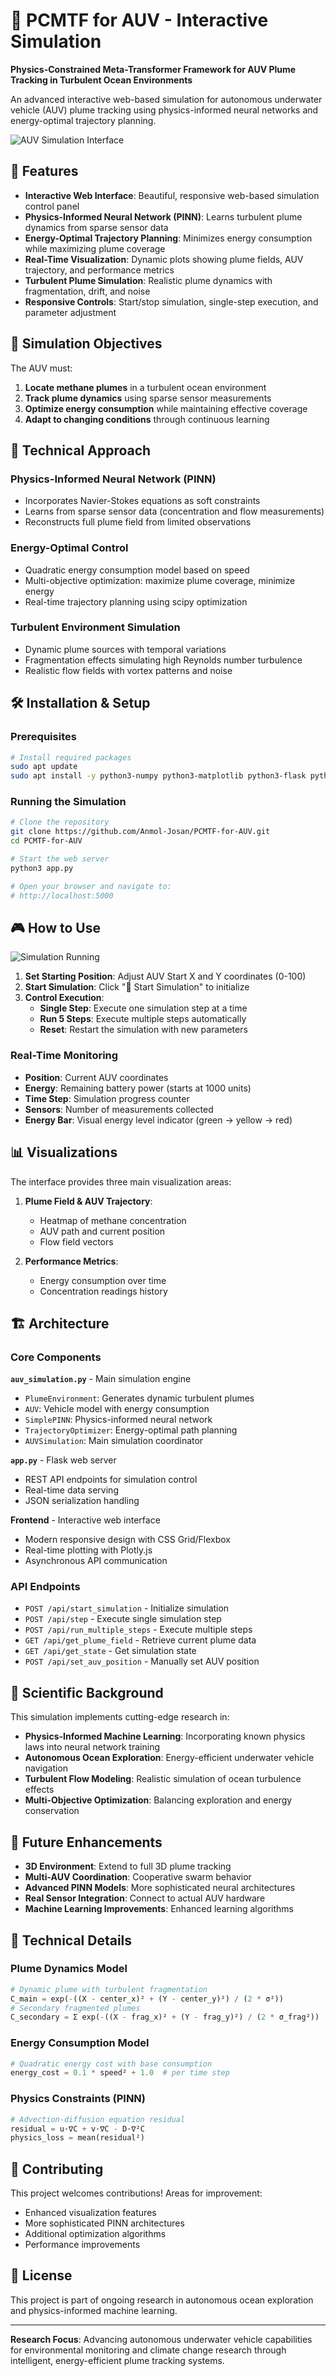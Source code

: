 # 🌊 PCMTF for AUV - Interactive Simulation

**Physics-Constrained Meta-Transformer Framework for AUV Plume Tracking in Turbulent Ocean Environments**

An advanced interactive web-based simulation for autonomous underwater vehicle (AUV) plume tracking using physics-informed neural networks and energy-optimal trajectory planning.

![AUV Simulation Interface](https://github.com/user-attachments/assets/81f793ee-2af3-4866-9d55-fc7f9ce57181)

## 🚀 Features

- **Interactive Web Interface**: Beautiful, responsive web-based simulation control panel
- **Physics-Informed Neural Network (PINN)**: Learns turbulent plume dynamics from sparse sensor data
- **Energy-Optimal Trajectory Planning**: Minimizes energy consumption while maximizing plume coverage
- **Real-Time Visualization**: Dynamic plots showing plume fields, AUV trajectory, and performance metrics
- **Turbulent Plume Simulation**: Realistic plume dynamics with fragmentation, drift, and noise
- **Responsive Controls**: Start/stop simulation, single-step execution, and parameter adjustment

## 🎯 Simulation Objectives

The AUV must:
1. **Locate methane plumes** in a turbulent ocean environment
2. **Track plume dynamics** using sparse sensor measurements
3. **Optimize energy consumption** while maintaining effective coverage
4. **Adapt to changing conditions** through continuous learning

## 🧠 Technical Approach

### Physics-Informed Neural Network (PINN)
- Incorporates Navier-Stokes equations as soft constraints
- Learns from sparse sensor data (concentration and flow measurements)
- Reconstructs full plume field from limited observations

### Energy-Optimal Control
- Quadratic energy consumption model based on speed
- Multi-objective optimization: maximize plume coverage, minimize energy
- Real-time trajectory planning using scipy optimization

### Turbulent Environment Simulation
- Dynamic plume sources with temporal variations
- Fragmentation effects simulating high Reynolds number turbulence
- Realistic flow fields with vortex patterns and noise

## 🛠️ Installation & Setup

### Prerequisites
```bash
# Install required packages
sudo apt update
sudo apt install -y python3-numpy python3-matplotlib python3-flask python3-scipy
```

### Running the Simulation
```bash
# Clone the repository
git clone https://github.com/Anmol-Josan/PCMTF-for-AUV.git
cd PCMTF-for-AUV

# Start the web server
python3 app.py

# Open your browser and navigate to:
# http://localhost:5000
```

## 🎮 How to Use

![Simulation Running](https://github.com/user-attachments/assets/60a11a0c-28aa-4b7d-bf37-4c36583605fe)

1. **Set Starting Position**: Adjust AUV Start X and Y coordinates (0-100)
2. **Start Simulation**: Click "🚀 Start Simulation" to initialize
3. **Control Execution**:
   - **Single Step**: Execute one simulation step at a time
   - **Run 5 Steps**: Execute multiple steps automatically
   - **Reset**: Restart the simulation with new parameters

### Real-Time Monitoring
- **Position**: Current AUV coordinates
- **Energy**: Remaining battery power (starts at 1000 units)
- **Time Step**: Simulation progress counter
- **Sensors**: Number of measurements collected
- **Energy Bar**: Visual energy level indicator (green → yellow → red)

## 📊 Visualizations

The interface provides three main visualization areas:

1. **Plume Field & AUV Trajectory**: 
   - Heatmap of methane concentration
   - AUV path and current position
   - Flow field vectors

2. **Performance Metrics**:
   - Energy consumption over time
   - Concentration readings history

## 🏗️ Architecture

### Core Components

**`auv_simulation.py`** - Main simulation engine
- `PlumeEnvironment`: Generates dynamic turbulent plumes
- `AUV`: Vehicle model with energy consumption
- `SimplePINN`: Physics-informed neural network
- `TrajectoryOptimizer`: Energy-optimal path planning
- `AUVSimulation`: Main simulation coordinator

**`app.py`** - Flask web server
- REST API endpoints for simulation control
- Real-time data serving
- JSON serialization handling

**Frontend** - Interactive web interface
- Modern responsive design with CSS Grid/Flexbox
- Real-time plotting with Plotly.js
- Asynchronous API communication

### API Endpoints

- `POST /api/start_simulation` - Initialize simulation
- `POST /api/step` - Execute single simulation step
- `POST /api/run_multiple_steps` - Execute multiple steps
- `GET /api/get_plume_field` - Retrieve current plume data
- `GET /api/get_state` - Get simulation state
- `POST /api/set_auv_position` - Manually set AUV position

## 🔬 Scientific Background

This simulation implements cutting-edge research in:

- **Physics-Informed Machine Learning**: Incorporating known physics laws into neural network training
- **Autonomous Ocean Exploration**: Energy-efficient underwater vehicle navigation
- **Turbulent Flow Modeling**: Realistic simulation of ocean turbulence effects
- **Multi-Objective Optimization**: Balancing exploration and energy conservation

## 🚧 Future Enhancements

- **3D Environment**: Extend to full 3D plume tracking
- **Multi-AUV Coordination**: Cooperative swarm behavior
- **Advanced PINN Models**: More sophisticated neural architectures
- **Real Sensor Integration**: Connect to actual AUV hardware
- **Machine Learning Improvements**: Enhanced learning algorithms

## 📝 Technical Details

### Plume Dynamics Model
```python
# Dynamic plume with turbulent fragmentation
C_main = exp(-((X - center_x)² + (Y - center_y)²) / (2 * σ²))
# Secondary fragmented plumes
C_secondary = Σ exp(-((X - frag_x)² + (Y - frag_y)²) / (2 * σ_frag²))
```

### Energy Consumption Model
```python
# Quadratic energy cost with base consumption
energy_cost = 0.1 * speed² + 1.0  # per time step
```

### Physics Constraints (PINN)
```python
# Advection-diffusion equation residual
residual = u·∇C + v·∇C - D·∇²C
physics_loss = mean(residual²)
```

## 🤝 Contributing

This project welcomes contributions! Areas for improvement:
- Enhanced visualization features
- More sophisticated PINN architectures
- Additional optimization algorithms
- Performance improvements

## 📄 License

This project is part of ongoing research in autonomous ocean exploration and physics-informed machine learning.

---

**Research Focus**: Advancing autonomous underwater vehicle capabilities for environmental monitoring and climate change research through intelligent, energy-efficient plume tracking systems.
